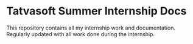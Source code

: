 # Tatvasoft Summer Internship Docs 
This repository contains all my internship work and documentation.
Regularly updated with all work done during the internship.

